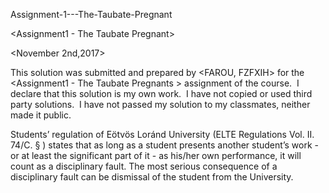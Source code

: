 
Assignment-1---The-Taubate-Pregnant

<FAROU>
  
<FZFXIH>
  
<Assignment1 - The Taubate Pregnant>

<November 2nd,2017>

This solution was submitted and prepared by <FAROU, FZFXIH> for the <Assignment1 - The Taubate Pregnants > assignment of the <Java programming language> course. 
I declare that this solution is my own work. 
I have not copied or used third party solutions. 
I have not passed my solution to my classmates, neither  made it public. 
  
Students’ regulation of Eötvös Loránd University (ELTE Regulations Vol. II. 74/C. § ) states that as long as a student presents another student’s work - or at least the significant part of it - as his/her own performance, it will count as a disciplinary fault. The most serious consequence of a disciplinary fault can be dismissal of the student from the University.
